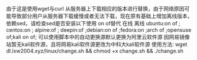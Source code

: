 由于这是使用wget与curl 从服务器上下载相应的版本进行替换，由于网络原因可能导致部分用户从服务器下载缓慢或者无法下载，现在原有基础上增加离线版本，依赖sed，请检查sed是否安装以下使用 on of替代 在线 离线
ubuntu:on of ; centos:on ; alpine:of ; deepin:of ;debian:on of ;fedora:on ;arch of ;opensuse of;kali on of;
可以使用脚本中的自动更换源默认更换为阿里云软件源
因网易镜像站暂无kali软件源，且将网易kali软件源更改为中科大kali软件源
使用方法:
wget dl.lxw2004.xyz/linux/change.sh && chmod +x change.sh && ./change.sh

